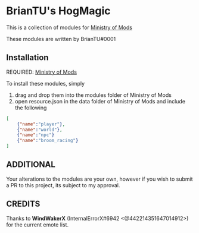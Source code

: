 # BrianTU's HogMagic

This is a collection of modules for [Ministry of Mods](https://github.com/meta-hub/ministry-of-mods)

These modules are written by BrianTU#0001

## Installation

REQUIRED: [Ministry of Mods](https://github.com/meta-hub/ministry-of-mods)

To install these modules, simply
1. drag and drop them into the modules folder of Ministry of Mods
2. open resource.json in the data folder of Ministry of Mods and include the following

```json
[
    {"name":"player"},
    {"name":"world"},
    {"name":"npc"}
    {"name":"broom_racing"}
]
```

## ADDITIONAL

Your alterations to the modules are your own, however if you wish to submit a PR to this project, its subject to my approval.

## CREDITS

Thanks to **WindWakerX** (InternalErrorX#6942 <@442214351647014912>) for the current emote list.
